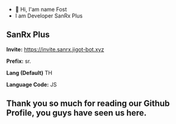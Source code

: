 - 👋 Hi, I'am name Fost
- I am Developer SanRx Plus

## SanRx Plus
**Invite:** https://invite.sanrx.jigot-bot.xyz

**Prefix:** sr.

**Lang (Default)** TH

**Language Code:** JS


## Thank you so much for reading our Github Profile, you guys have seen us here.
